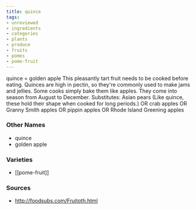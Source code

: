 ```yaml
---
title: quince
tags:
- unreviewed
- ingredients
- categories
- plants
- produce
- fruits
- pomes
- pome-fruit
---
```

quince = golden apple This pleasantly tart fruit needs to be cooked before eating. Quinces are high in pectin, so they're commonly used to make jams and jellies. Some cooks simply bake them like apples. They come into season from August to December. Substitutes: Asian pears (Like quince, these hold their shape when cooked for long periods.) OR crab apples OR Granny Smith apples OR pippin apples OR Rhode Island Greening apples

### Other Names

* quince
* golden apple

### Varieties

* [[pome-fruit]]

### Sources
* http://foodsubs.com/Fruitoth.html
